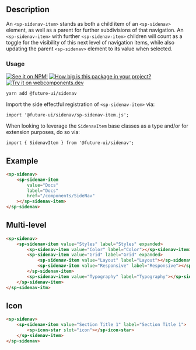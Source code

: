 ## Description

An `<sp-sidenav-item>` stands as both a child item of an `<sp-sidenav>` element, as well as a parent for further subdivisions of that navigation. An `<sp-sidenav-item>` with further `<sp-sidenav-item>` children will count as a toggle for the visibility of this next level of navigation items, while also updating the parent `<sp-sidenav>` element to its value when selected.

### Usage

[![See it on NPM!](https://img.shields.io/npm/v/@future-ui/sidenav?style=for-the-badge)](https://www.npmjs.com/package/@future-ui/sidenav)
[![How big is this package in your project?](https://img.shields.io/bundlephobia/minzip/@future-ui/sidenav?style=for-the-badge)](https://bundlephobia.com/result?p=@future-ui/sidenav)
[![Try it on webcomponents.dev](https://img.shields.io/badge/Try%20it%20on-webcomponents.dev-green?style=for-the-badge)](https://webcomponents.dev/edit/collection/fO75441E1Q5ZlI0e9pgq/WQ6UEUP8wfm9bKUKpWgi/src/index.ts)

```
yarn add @future-ui/sidenav
```

Import the side effectful registration of `<sp-sidenav-item>` via:

```
import '@future-ui/sidenav/sp-sidenav-item.js';
```

When looking to leverage the `SidenavItem` base classes as a type and/or for extension purposes, do so via:

```
import { SidenavItem } from '@future-ui/sidenav';
```

## Example

```html
<sp-sidenav>
    <sp-sidenav-item
        value="Docs"
        label="Docs"
        href="/components/SideNav"
    ></sp-sidenav-item>
</sp-sidenav>
```

## Multi-level

```html
<sp-sidenav>
    <sp-sidenav-item value="Styles" label="Styles" expanded>
        <sp-sidenav-item value="Color" label="Color"></sp-sidenav-item>
        <sp-sidenav-item value="Grid" label="Grid" expanded>
            <sp-sidenav-item value="Layout" label="Layout"></sp-sidenav-item>
            <sp-sidenav-item value="Responsive" label="Responsive"></sp-sidenav-item>
        </sp-sidenav-item>
        <sp-sidenav-item value="Typography" label="Typography"></sp-sidenav-item>
    </sp-sidenav-item>
</sp-sidenav-itm>
```

## Icon

```html
<sp-sidenav>
    <sp-sidenav-item value="Section Title 1" label="Section Title 1">
        <sp-icon-star slot="icon"></sp-icon-star>
    </sp-sidenav-item>
</sp-sidenav>
```
